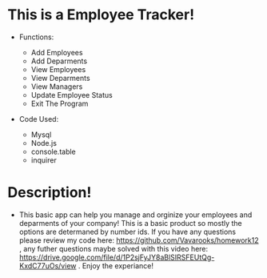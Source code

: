 # This is a Employee Tracker!

- Functions:
    - Add Employees
    - Add Deparments
    - View Employees
    - View Deparments
    - View Managers
    - Update Employee Status
    - Exit The Program

- Code Used:
    - Mysql
    - Node.js
    - console.table
    - inquirer

# Description!
- This basic app can help you manage and orginize your employees and deparments of your company! This is a basic product so mostly the options are determaned by number ids. If you have any questions please review my code here: https://github.com/Vavarooks/homework12 , any futher questions maybe solved with this video here: https://drive.google.com/file/d/1P2sjFyJY8aBlSIRSFEUtQg-KxdC77uOs/view . Enjoy the experiance!

